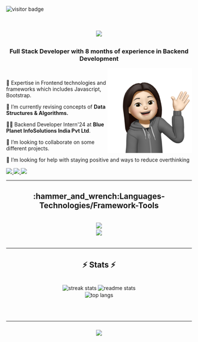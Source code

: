 ![visitor badge](https://visitor-badge.laobi.icu/badge?page_id=jwenjian.visitor-badge&left_text=MyPageVisitors)

<h1 align="center">
    <img src="https://readme-typing-svg.herokuapp.com/?font=Righteous&size=35&font+color=green&center=true&vCenter=true&width=500&height=70&duration=4000&lines=Hi+There!+👋;+I'm+Pragya+Singh!;" />
</h1>

<h3 align="center">Full Stack Developer with 8 months of experience in Backend Development </h3>
<!-- <img align="right" alt="coding" width="200" src="https://github.com/ananyaa01/ananyaa01/blob/main/Images/codercat1.png"> -->
<img align="right" alt="coding" width="230" src="https://github.com/ananyaa01/ananyaa01/blob/main/Images/Image%202.png">



<br/>

<div align="left">
 
 🔭 Expertise in Frontend technologies and frameworks which includes Javascript, Bootstrap.
 
 🌱 I’m currently revising concepts of **Data Structures & Algorithms.**

 👩‍💻 Backend Developer Intern'24 at **Blue Planet InfoSolutions India Pvt Ltd**.
 
 👯 I’m looking to collaborate on some different projects.
 
 🤔 I’m looking for help with staying positive and ways to reduce overthinking
 
 </div>
 
<div align="left"> 
  <a href="mailto:pragyaaa.singh22@gmail.com">
    <img src="https://img.shields.io/badge/Gmail-333333?style=for-the-badge&logo=gmail&logoColor=red" />
  </a>
  <a href="https://www.linkedin.com/in/pragya-singh-093507253/" target="_blank">
    <img src="https://img.shields.io/badge/LinkedIn-0077B5?style=for-the-badge&logo=linkedin&logoColor=white" target="_blank" />
  </a>
  <a href="leetcode.com/u/pragyaa09__/" target="_blank">
    <img src="https://img.shields.io/badge/LeetCode-0077B5?style=for-the-badge&logo=leetcode&logoColor=yellow&color=gray" target="_blank" />
  </a>
 
</div>

 <hr/>
 
<h2 align="center">:hammer_and_wrench:Languages-Technologies/Framework-Tools</h2>
<br/>
<div align="center">
    <img src="https://skillicons.dev/icons?i=html,css,bootstrap,javascript,mysql,php" /><br>
    <img src="https://skillicons.dev/icons?i=mongodb,react,nodejs,express,java,vscode,bitbucket,git,github" />
</div>

<br/>
<hr/>

<h2 align="center">⚡ Stats ⚡</h2>
<br>
<div align=center>
  <img width=390 src="https://streak-stats.demolab.com/?user=pragyasingh-29&count_private=true&theme=material-palenight&border_radius=10" alt="streak stats"/>
  <img width=390 src="https://github-readme-stats.vercel.app/api?username=pragyasingh-29&show_icons=true&h&count_private=true&theme=material-palenight&border_radius=10" alt="readme stats" />
  <br/>
  <img width=325 align="center" src="https://github-readme-stats-salesp07.vercel.app/api/top-langs/?username=pragyasingh-29&hide=HTML&langs_count=8&layout=compact&theme=material-palenight&border_radius=10&size_weight=0.5&count_weight=0.5&exclude_repo=github-readme-stats" alt="top langs" />
</div>

<br/><br/>
<hr/>

<h3 align="center">
    <img src="https://readme-typing-svg.herokuapp.com/?font=Righteous&size=25&center=true&vCenter=true&width=500&height=70&duration=4000&lines=Thanks+for+visiting!+✌️;+Shoot+me+a+message+on+Linkedin!:)">
</h3>

<br/>



